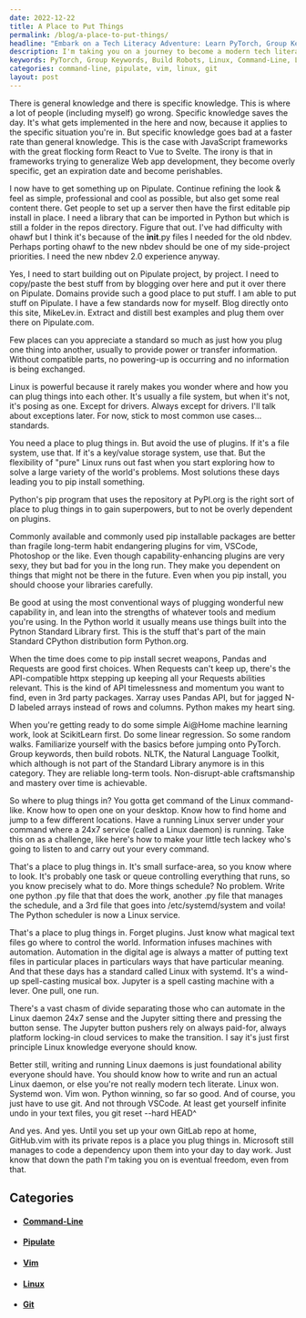 ```yaml
---
date: 2022-12-22
title: A Place to Put Things
permalink: /blog/a-place-to-put-things/
headline: "Embark on a Tech Literacy Adventure: Learn PyTorch, Group Keywords, and Build Robots!"
description: I'm taking you on a journey to become a modern tech literate person. Learn the basics of PyTorch, group keywords, and build robots. Familiarize yourself with Linux, Git, and Vim. Set up a GitLab repo and gain the freedom that comes with it. Join me as I guide you through this tech literacy adventure!
keywords: PyTorch, Group Keywords, Build Robots, Linux, Command-Line, Linux Daemon, Git, Vim, GitLab, Repo, Freedom, Pipulate, Python Standard Library, Pip Install, Pandas, Requests, Httpx, ScikitLearn
categories: command-line, pipulate, vim, linux, git
layout: post
---
```


There is general knowledge and there is specific knowledge. This is where a lot
of people (including myself) go wrong. Specific knowledge saves the day. It's
what gets implemented in the here and now, because it applies to the specific
situation you're in. But specific knowledge goes bad at a faster rate than
general knowledge. This is the case with JavaScript frameworks with the great
flocking form React to Vue to Svelte. The irony is that in frameworks trying to
generalize Web app development, they become overly specific, get an expiration
date and become perishables.

I now have to get something up on Pipulate. Continue refining the look & feel
as simple, professional and cool as possible, but also get some real content
there. Get people to set up a server then have the first editable pip install
in place. I need a library that can be imported in Python but which is still a
folder in the repos directory. Figure that out. I've had difficulty with ohawf
but I think it's because of the __init__.py files I needed for the old nbdev.
Perhaps porting ohawf to the new nbdev should be one of my side-project
priorities. I need the new nbdev 2.0 experience anyway.

Yes, I need to start building out on Pipulate project, by project. I need to
copy/paste the best stuff from by blogging over here and put it over there on
Pipulate. Domains provide such a good place to put stuff. I am able to put
stuff on Pipulate. I have a few standards now for myself. Blog directly onto
this site, MikeLev.in. Extract and distill best examples and plug them over
there on Pipulate.com.

Few places can you appreciate a standard so much as just how you plug one thing
into another, usually to provide power or transfer information. Without
compatible parts, no powering-up is occurring and no information is being
exchanged.

Linux is powerful because it rarely makes you wonder where and how you can plug
things into each other. It's usually a file system, but when it's not, it's
posing as one. Except for drivers. Always except for drivers. I'll talk about
exceptions later. For now, stick to most common use cases… standards.

You need a place to plug things in. But avoid the use of plugins. If it's a
file system, use that. If it's a key/value storage system, use that. But the
flexibility of "pure" Linux runs out fast when you start exploring how to solve
a large variety of the world's problems. Most solutions these days leading you
to pip install something.

Python's pip program that uses the repository at PyPI.org is the right sort of
place to plug things in to gain superpowers, but to not be overly dependent on
plugins.

Commonly available and commonly used pip installable packages are better than
fragile long-term habit endangering plugins for vim, VSCode, Photoshop or the
like. Even though capability-enhancing plugins are very sexy, they but bad for
you in the long run. They make you dependent on things that might not be there
in the future. Even when you pip install, you should choose your libraries
carefully.

Be good at using the most conventional ways of plugging wonderful new
capability in, and lean into the strengths of whatever tools and medium you're
using. In the Python world it usually means use things built into the Pytnon
Standard Library first. This is the stuff that's part of the main Standard
CPython distribution form Python.org.

When the time does come to pip install secret weapons, Pandas and Requests are
good first choices. When Requests can't keep up, there's the API-compatible
httpx stepping up keeping all your Requests abilities relevant. This is the
kind of API timelessness and momentum you want to find, even in 3rd party
packages. Xarray uses Pandas API, but for jagged N-D labeled arrays instead of
rows and columns. Python makes my heart sing.

When you're getting ready to do some simple  Ai@Home machine learning work,
look at ScikitLearn first. Do some linear regression. So some random walks.
Familiarize yourself with the basics before jumping onto PyTorch. Group
keywords, then build robots. NLTK, the Natural Language Toolkit, which although
is not part of the Standard Library anymore is in this category. They are
reliable long-term tools. Non-disrupt-able craftsmanship and mastery over time
is achievable.

So where to plug things in? You gotta get command of the Linux command-like.
Know how to open one on your desktop. Know how to find home and jump to a few
different locations. Have a running Linux server under your command where a
24x7 service (called a Linux daemon) is running. Take this on as a challenge,
like here's how to make your little tech lackey who's going to listen to and
carry out your every command.

That's a place to plug things in. It's small surface-area, so you know where to
look. It's probably one task or queue controlling everything that runs, so you
know precisely what to do. More things schedule? No problem. Write one python
.py file that that does the work, another .py file that manages the schedule,
and a 3rd file that goes into /etc/systemd/system and voila! The Python
scheduler is now a Linux service.

That's a place to plug things in. Forget plugins. Just know what magical text
files go where to control the world. Information infuses machines with
automation. Automation in the digital age is always a matter of putting text
files in particular places in particulars ways that have particular meaning.
And that these days has a standard called Linux with systemd. It's a wind-up
spell-casting musical box. Jupyter is a spell casting machine with a lever. One
pull, one run.

There's a vast chasm of divide separating those who can automate in the Linux
daemon 24x7 sense and the Jupyter sitting there and pressing the button sense.
The Jupyter button pushers rely on always paid-for, always platform locking-in
cloud services to make the transition. I say it's just first principle Linux
knowledge everyone should know.

Better still, writing and running Linux daemons is just foundational ability
everyone should have. You should know how to write and run an actual Linux
daemon, or else you're not really modern tech literate. Linux won. Systemd won.
Vim won. Python winning, so far so good. And of course, you just have to use
git. And not through VSCode. At least get yourself infinite undo in your text
files, you git reset --hard HEAD^

And yes. And yes. Until you set up your own GitLab repo at home, GitHub.vim
with its private repos is a place you plug things in. Microsoft still manages
to code a dependency upon them into your day to day work. Just know that down
the path I'm taking you on is eventual freedom, even from that.


## Categories

<ul>
<li><h4><a href='/command-line/'>Command-Line</a></h4></li>
<li><h4><a href='/pipulate/'>Pipulate</a></h4></li>
<li><h4><a href='/vim/'>Vim</a></h4></li>
<li><h4><a href='/linux/'>Linux</a></h4></li>
<li><h4><a href='/git/'>Git</a></h4></li></ul>